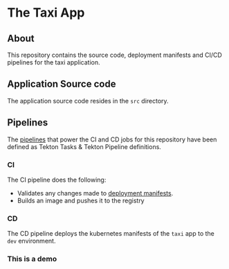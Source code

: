 # The Taxi App

## About

This repository contains the source code, deployment manifests and CI/CD pipelines for the taxi application.

## Application Source code

The application source code resides in the `src` directory.

## Pipelines

The [pipelines](../pipelines) that power the CI and CD jobs for this repository have been defined as Tekton Tasks & Tekton Pipeline definitions.

### CI

The CI pipeline does the following:

- Validates any changes made to [deployment manifests](../deploy).
- Builds an image and pushes it to the registry

### CD

The CD pipeline deploys the kubernetes manifests of the `taxi` app to the `dev` environment.

### This is a demo

